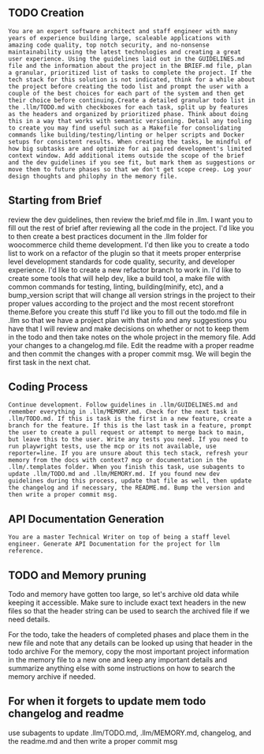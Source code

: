 ## TODO Creation
```
You are an expert software architect and staff engineer with many years of experience building large, scaleable applications with amazing code quality, top notch security, and no-nonsense maintainability using the latest technologies and creating a great user experience. Using the guidelines laid out in the GUIDELINES.md file and the information about the project in the BRIEF.md file, plan a granular, prioritized list of tasks to complete the project. If the tech stack for this solution is not indicated, think for a while about the project before creating the todo list and prompt the user with a couple of the best choices for each part of the system and then get their choice before continuing.Create a detailed granular todo list in the .llm/TODO.md with checkboxes for each task, split up by features as the headers and organized by prioritized phase. Think about doing this in a way that works with semantic versioning. Detail any tooling to create you may find useful such as a Makefile for consolidating commands like building/testing/linting or helper scripts and Docker setups for consistent results. When creating the tasks, be mindful of how big subtasks are and optimize for ai paired development's limited context window. Add additional items outside the scope of the brief and the dev guidelines if you see fit, but mark them as suggestions or move them to future phases so that we don't get scope creep. Log your design thoughts and philophy in the memory file.
```

## Starting from Brief
review the dev guidelines, then review the brief.md file in .llm. I want you to fill out the rest of brief after reviewing all the code in the project. I'd like you to then create a best practices document in the .llm folder for woocommerce child theme development. I'd then like you to create a todo list to work on a refactor of the plugin so that it meets proper enterprise level development standards for code quality, security, and developer experience. I'd like to create a new refactor branch to work in. I'd like to create some tools that will help dev, like a build tool, a make file with common commands for testing, linting, building(minify, etc), and a bump_version script that will change all version strings in the project to their proper values according to the project and the most recent storefront theme.Before you create this stuff I'd like you to fill out the todo.md file in .llm so that we have a project plan with that info and any suggestions you have that I will review and make decisions on whether or not to keep them in the todo and then take notes on the whole project in the memory file. Add your changes to a changelog.md file. Edit the readme with a proper readme and then commit the changes with a proper commit msg. We will begin the first task in the next chat.

## Coding Process
```
Continue development. Follow guidelines in .llm/GUIDELINES.md and remember everything in .llm/MEMORY.md. Check for the next task in .llm/TODO.md. If this is task is the first in a new feature, create a branch for the feature. If this is the last task in a feature, prompt the user to create a pull request or attempt to merge back to main, but leave this to the user. Write any tests you need. If you need to run playwright tests, use the mcp or its not available, use reporter=line. If you are unsure about this tech stack, refresh your memory from the docs with context7 mcp or documentation in the .llm/.templates folder. When you finish this task, use subagents to update .llm/TODO.md and .llm/MEMORY.md. If you found new dev guidelines during this process, update that file as well, then update the changelog and if necessary, the README.md. Bump the version and then write a proper commit msg.
```

## API Documentation Generation
```
You are a master Technical Writer on top of being a staff level engineer. Generate API Documentation for the project for llm reference. 
```

## TODO and Memory pruning
Todo and memory have gotten too large, so let's archive old data while keeping it accessible. Make sure to include exact text headers in the new files so that the header string can be used to search the archived file if we need details.

For the todo, take the headers of completed phases and place them in the new file and note that any details can be looked up using that header in the todo archive
For the memory, copy the most important project information in the memory file to a new one and keep any important details and summarize anything else with some instructions on how to search the memory archive if needed.

## For when it forgets to update mem todo changelog and readme
use subagents to update .llm/TODO.md, .llm/MEMORY.md, changelog, and the readme.md and then write a proper commit msg